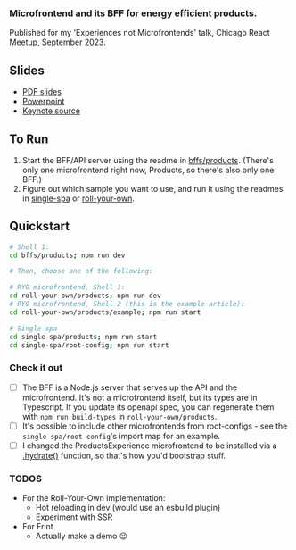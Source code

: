 ### Microfrontend and its BFF for energy efficient products.

Published for my 'Experiences not Microfrontends' talk, Chicago React Meetup, September 2023.

## Slides

- [PDF slides](./Microfrontends%20and%20their%20BFFs%20-%20Colin%20Young.pdf)
- [Powerpoint](./Microfrontends%20and%20their%20BFFs%20-%20Colin%20Young.pptx)
- [Keynote source](./Microfrontends%20and%20their%20BFFs%20-%20Colin%20Young.key)

## To Run

1. Start the BFF/API server using the readme in [bffs/products](./bff/products). (There's only one microfrontend right now, Products, so there's also only one BFF.)
2. Figure out which sample you want to use, and run it using the readmes in [single-spa](./single-spa/) or [roll-your-own](./roll-your-own/).

## Quickstart

```bash
# Shell 1:
cd bffs/products; npm run dev

# Then, choose one of the following:

# RYO microfrontend, Shell 1:
cd roll-your-own/products; npm run dev
# RYO microfrontend, Shell 2 (this is the example article):
cd roll-your-own/products/example; npm run start

# Single-spa
cd single-spa/products; npm run start
cd single-spa/root-config; npm run start
```

### Check it out

- [ ] The BFF is a Node.js server that serves up the API and the microfrontend. It's not a microfrontend itself, but its types are in Typescript. If you update its openapi spec, you can regenerate them with `npm run build-types` in `roll-your-own/products`.
- [ ] It's possible to include other microfrontends from root-configs - see the `single-spa/root-config`'s import map for an example.
- [ ] I changed the ProductsExperience microfrontend to be installed via a [.hydrate()](./roll-your-own/products/src/ProductsExperience.tsx) function, so that's how you'd bootstrap stuff.

### TODOS

- For the Roll-Your-Own implementation:
  - Hot reloading in dev (would use an esbuild plugin)
  - Experiment with SSR
- For Frint
  - Actually make a demo 😉
